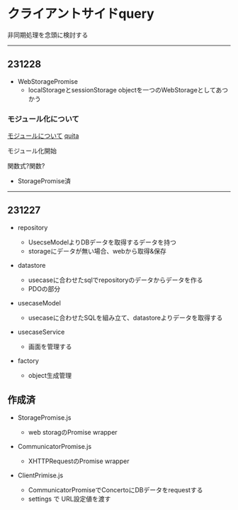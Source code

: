 # クライアントサイドquery

非同期処理を念頭に検討する

--------------------------------------------------------------------------------
## 231228

- WebStoragePromise
    - localStorageとsessionStorage objectを一つのWebStorageとしてあつかう

### モジュール化について

[モジュールについて](https://jp-seemore.com/web/4222/?PageSpeed=noscript)
[quita](https://qiita.com/chuck0523/items/1868a4c04ab4d8cdfb23)

モジュール化開始

関数式?関数?

- StoragePromise済

--------------------------------------------------------------------------------

## 231227

- repository
	- UsecseModelよりDBデータを取得するデータを持つ
	- storageにデータが無い場合、webから取得&保存
	
- datastore
	- usecaseに合わせたsqlでrepositoryのデータからデータを作る
	- PDOの部分

- usecaseModel
	- usecaseに合わせたSQLを組み立て、datastoreよりデータを取得する

- usecaseService
	- 画面を管理する

- factory
	- object生成管理

## 作成済

- StoragePromise.js
	- web storagのPromise wrapper

- CommunicatorPromise.js
	- XHTTPRequestのPromise wrapper

- ClientPrimise.js
	- CommunicatorPromiseでConcertoにDBデータをrequestする
	- settings で URL設定値を渡す



